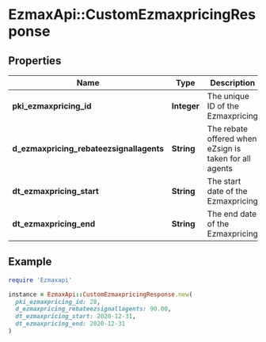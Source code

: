 # EzmaxApi::CustomEzmaxpricingResponse

## Properties

| Name | Type | Description | Notes |
| ---- | ---- | ----------- | ----- |
| **pki_ezmaxpricing_id** | **Integer** | The unique ID of the Ezmaxpricing |  |
| **d_ezmaxpricing_rebateezsignallagents** | **String** | The rebate offered when eZsign is taken for all agents |  |
| **dt_ezmaxpricing_start** | **String** | The start date of the Ezmaxpricing |  |
| **dt_ezmaxpricing_end** | **String** | The end date of the Ezmaxpricing | [optional] |

## Example

```ruby
require 'Ezmaxapi'

instance = EzmaxApi::CustomEzmaxpricingResponse.new(
  pki_ezmaxpricing_id: 28,
  d_ezmaxpricing_rebateezsignallagents: 90.00,
  dt_ezmaxpricing_start: 2020-12-31,
  dt_ezmaxpricing_end: 2020-12-31
)
```

